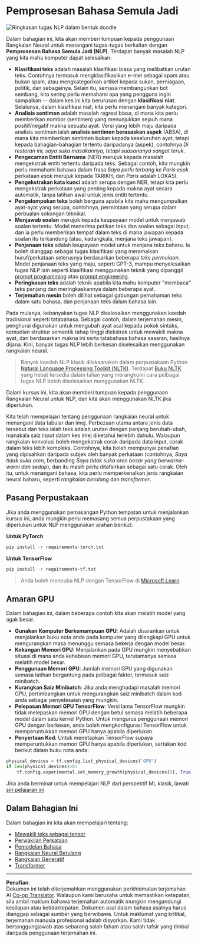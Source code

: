 <!--
CO_OP_TRANSLATOR_METADATA:
{
  "original_hash": "8ef02a9318257ea140ed3ed74442096d",
  "translation_date": "2025-08-29T11:58:10+00:00",
  "source_file": "lessons/5-NLP/README.md",
  "language_code": "ms"
}
-->
# Pemprosesan Bahasa Semula Jadi

![Ringkasan tugas NLP dalam bentuk doodle](../../../../translated_images/ai-nlp.b22dcb8ca4707ceaee8576db1c5f4089c8cac2f454e9e03ea554f07fda4556b8.ms.png)

Dalam bahagian ini, kita akan memberi tumpuan kepada penggunaan Rangkaian Neural untuk menangani tugas-tugas berkaitan dengan **Pemprosesan Bahasa Semula Jadi (NLP)**. Terdapat banyak masalah NLP yang kita mahu komputer dapat selesaikan:

* **Klasifikasi teks** adalah masalah klasifikasi biasa yang melibatkan urutan teks. Contohnya termasuk mengklasifikasikan e-mel sebagai spam atau bukan spam, atau mengkategorikan artikel kepada sukan, perniagaan, politik, dan sebagainya. Selain itu, semasa membangunkan bot sembang, kita sering perlu memahami apa yang pengguna ingin sampaikan -- dalam kes ini kita berurusan dengan **klasifikasi niat**. Selalunya, dalam klasifikasi niat, kita perlu menangani banyak kategori.
* **Analisis sentimen** adalah masalah regresi biasa, di mana kita perlu memberikan nombor (sentimen) yang menunjukkan sejauh mana positif/negatif makna sesuatu ayat. Versi yang lebih maju daripada analisis sentimen ialah **analisis sentimen berasaskan aspek** (ABSA), di mana kita memberikan sentimen bukan kepada keseluruhan ayat, tetapi kepada bahagian-bahagian tertentu daripadanya (aspek), contohnya *Di restoran ini, saya suka masakannya, tetapi suasananya sangat teruk*.
* **Pengecaman Entiti Bernama** (NER) merujuk kepada masalah mengekstrak entiti tertentu daripada teks. Sebagai contoh, kita mungkin perlu memahami bahawa dalam frasa *Saya perlu terbang ke Paris esok* perkataan *esok* merujuk kepada TARIKH, dan *Paris* adalah LOKASI.  
* **Pengekstrakan kata kunci** adalah serupa dengan NER, tetapi kita perlu mengekstrak perkataan yang penting kepada makna ayat secara automatik, tanpa latihan awal untuk jenis entiti tertentu.
* **Pengelompokan teks** boleh berguna apabila kita mahu mengumpulkan ayat-ayat yang serupa, contohnya, permintaan yang serupa dalam perbualan sokongan teknikal.
* **Menjawab soalan** merujuk kepada keupayaan model untuk menjawab soalan tertentu. Model menerima petikan teks dan soalan sebagai input, dan ia perlu memberikan tempat dalam teks di mana jawapan kepada soalan itu terkandung (atau, kadangkala, menjana teks jawapan).
* **Penjanaan teks** adalah keupayaan model untuk menjana teks baharu. Ia boleh dianggap sebagai tugas klasifikasi yang meramalkan huruf/perkataan seterusnya berdasarkan beberapa *teks permulaan*. Model penjanaan teks yang maju, seperti GPT-3, mampu menyelesaikan tugas NLP lain seperti klasifikasi menggunakan teknik yang dipanggil [prompt programming](https://towardsdatascience.com/software-3-0-how-prompting-will-change-the-rules-of-the-game-a982fbfe1e0) atau [prompt engineering](https://medium.com/swlh/openai-gpt-3-and-prompt-engineering-dcdc2c5fcd29).
* **Peringkasan teks** adalah teknik apabila kita mahu komputer "membaca" teks panjang dan meringkaskannya dalam beberapa ayat.
* **Terjemahan mesin** boleh dilihat sebagai gabungan pemahaman teks dalam satu bahasa, dan penjanaan teks dalam bahasa lain.

Pada mulanya, kebanyakan tugas NLP diselesaikan menggunakan kaedah tradisional seperti tatabahasa. Sebagai contoh, dalam terjemahan mesin, penghurai digunakan untuk mengubah ayat asal kepada pokok sintaks, kemudian struktur semantik tahap tinggi diekstrak untuk mewakili makna ayat, dan berdasarkan makna ini serta tatabahasa bahasa sasaran, hasilnya dijana. Kini, banyak tugas NLP lebih berkesan diselesaikan menggunakan rangkaian neural.

> Banyak kaedah NLP klasik dilaksanakan dalam perpustakaan Python [Natural Language Processing Toolkit (NLTK)](https://www.nltk.org). Terdapat [Buku NLTK](https://www.nltk.org/book/) yang hebat tersedia dalam talian yang merangkumi cara pelbagai tugas NLP boleh diselesaikan menggunakan NLTK.

Dalam kursus ini, kita akan memberi tumpuan kepada penggunaan Rangkaian Neural untuk NLP, dan kita akan menggunakan NLTK jika diperlukan.

Kita telah mempelajari tentang penggunaan rangkaian neural untuk menangani data tabular dan imej. Perbezaan utama antara jenis data tersebut dan teks ialah teks adalah urutan dengan panjang berubah-ubah, manakala saiz input dalam kes imej diketahui terlebih dahulu. Walaupun rangkaian konvolusi boleh mengekstrak corak daripada data input, corak dalam teks lebih kompleks. Contohnya, kita boleh mempunyai penafian yang dipisahkan daripada subjek oleh banyak perkataan (contohnya, *Saya tidak suka oren*, berbanding *Saya tidak suka oren besar yang berwarna-warni dan sedap*), dan itu masih perlu ditafsirkan sebagai satu corak. Oleh itu, untuk menangani bahasa, kita perlu memperkenalkan jenis rangkaian neural baharu, seperti *rangkaian berulang* dan *transformer*.

## Pasang Perpustakaan

Jika anda menggunakan pemasangan Python tempatan untuk menjalankan kursus ini, anda mungkin perlu memasang semua perpustakaan yang diperlukan untuk NLP menggunakan arahan berikut:

**Untuk PyTorch**
```bash
pip install -r requirements-torch.txt
```
**Untuk TensorFlow**
```bash
pip install -r requirements-tf.txt
```

> Anda boleh mencuba NLP dengan TensorFlow di [Microsoft Learn](https://docs.microsoft.com/learn/modules/intro-natural-language-processing-tensorflow/?WT.mc_id=academic-77998-cacaste)

## Amaran GPU

Dalam bahagian ini, dalam beberapa contoh kita akan melatih model yang agak besar.
* **Gunakan Komputer Berkemampuan GPU**: Adalah disarankan untuk menjalankan buku nota anda pada komputer yang dilengkapi GPU untuk mengurangkan masa menunggu semasa bekerja dengan model besar.
* **Kekangan Memori GPU**: Menjalankan pada GPU mungkin menyebabkan situasi di mana anda kehabisan memori GPU, terutamanya semasa melatih model besar.
* **Penggunaan Memori GPU**: Jumlah memori GPU yang digunakan semasa latihan bergantung pada pelbagai faktor, termasuk saiz minibatch.
* **Kurangkan Saiz Minibatch**: Jika anda menghadapi masalah memori GPU, pertimbangkan untuk mengurangkan saiz minibatch dalam kod anda sebagai penyelesaian yang mungkin.
* **Pelepasan Memori GPU TensorFlow**: Versi lama TensorFlow mungkin tidak melepaskan memori GPU dengan betul semasa melatih beberapa model dalam satu kernel Python. Untuk mengurus penggunaan memori GPU dengan berkesan, anda boleh mengkonfigurasi TensorFlow untuk memperuntukkan memori GPU hanya apabila diperlukan.
* **Penyertaan Kod**: Untuk menetapkan TensorFlow supaya memperuntukkan memori GPU hanya apabila diperlukan, sertakan kod berikut dalam buku nota anda:

```python
physical_devices = tf.config.list_physical_devices('GPU') 
if len(physical_devices)>0:
    tf.config.experimental.set_memory_growth(physical_devices[0], True) 
```

Jika anda berminat untuk mempelajari NLP dari perspektif ML klasik, lawati [siri pelajaran ini](https://github.com/microsoft/ML-For-Beginners/tree/main/6-NLP)

## Dalam Bahagian Ini
Dalam bahagian ini kita akan mempelajari tentang:

* [Mewakili teks sebagai tensor](13-TextRep/README.md)
* [Perwakilan Perkataan](14-Emdeddings/README.md)
* [Pemodelan Bahasa](15-LanguageModeling/README.md)
* [Rangkaian Neural Berulang](16-RNN/README.md)
* [Rangkaian Generatif](17-GenerativeNetworks/README.md)
* [Transformer](18-Transformers/README.md)

---

**Penafian**:  
Dokumen ini telah diterjemahkan menggunakan perkhidmatan terjemahan AI [Co-op Translator](https://github.com/Azure/co-op-translator). Walaupun kami berusaha untuk memastikan ketepatan, sila ambil maklum bahawa terjemahan automatik mungkin mengandungi kesilapan atau ketidaktepatan. Dokumen asal dalam bahasa asalnya harus dianggap sebagai sumber yang berwibawa. Untuk maklumat yang kritikal, terjemahan manusia profesional adalah disyorkan. Kami tidak bertanggungjawab atas sebarang salah faham atau salah tafsir yang timbul daripada penggunaan terjemahan ini.